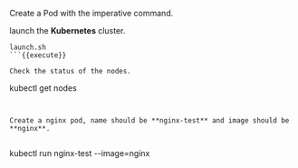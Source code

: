 
Create a Pod with the imperative command.


launch the **Kubernetes** cluster.

```
launch.sh 
```{{execute}}

Check the status of the nodes.

```
kubectl get nodes 
```{{execute}}


Create a nginx pod, name should be **nginx-test** and image should be **nginx**.


```
kubectl run nginx-test --image=nginx
```{{execute}}


 